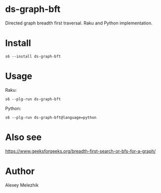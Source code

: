 # ds-graph-bft

Directed graph breadth first traversal. Raku and Python implementation.

# Install

    s6 --install ds-graph-bft

# Usage

Raku:

    s6 --plg-run ds-graph-bft

Python:

    s6 --plg-run ds-graph-bft@language=python

# Also see 

https://www.geeksforgeeks.org/breadth-first-search-or-bfs-for-a-graph/

# Author

Alexey Melezhik

